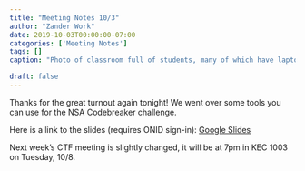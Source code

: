 ```yaml
---
title: "Meeting Notes 10/3"
author: "Zander Work"
date: 2019-10-03T00:00:00-07:00
categories: ['Meeting Notes']
tags: []
caption: "Photo of classroom full of students, many of which have laptops out"

draft: false
---
```


Thanks for the great turnout again tonight! We went over some tools you can use for the NSA Codebreaker challenge.

Here is a link to the slides (requires ONID sign-in): [Google Slides](https://docs.google.com/presentation/d/1wktl0g6GzN-MJc0Lbz4y_bdDkAHHbR1HQCOLjuvyaMA/edit?usp=sharing)

Next week’s CTF meeting is slightly changed, it will be at 7pm in KEC 1003 on Tuesday, 10/8.
